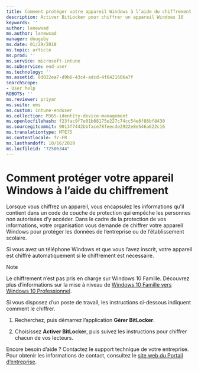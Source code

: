 ```yaml
---
title: Comment protéger votre appareil Windows à l’aide du chiffrement | Microsoft Docs
description: Activer BitLocker pour chiffrer un appareil Windows 10
keywords: ''
author: lenewsad
ms.author: lanewsad
manager: dougeby
ms.date: 01/29/2018
ms.topic: article
ms.prod: ''
ms.service: microsoft-intune
ms.subservice: end-user
ms.technology: ''
ms.assetid: 8d022ea7-d9b6-43c4-adcd-4f6421606a7f
searchScope:
- User help
ROBOTS: ''
ms.reviewer: priyar
ms.suite: ems
ms.custom: intune-enduser
ms.collection: M365-identity-device-management
ms.openlocfilehash: f23fac9f7e01b08175e227c74cc54e6f86bf8430
ms.sourcegitcommit: 9013f7442bbface78feecde2922e8e546a622c16
ms.translationtype: MTE75
ms.contentlocale: fr-FR
ms.lasthandoff: 10/16/2019
ms.locfileid: "72506344"
---
```

# <a name="how-to-protect-your-windows-device-using-encryption"></a>Comment protéger votre appareil Windows à l’aide du chiffrement

Lorsque vous chiffrez un appareil, vous encapsulez les informations qu'il contient dans un code de couche de protection qui empêche les personnes non autorisées d’y accéder. Dans le cadre de la protection de vos informations, votre organisation vous demande de chiffrer votre appareil Windows pour protéger les données de l’entreprise ou de l’établissement scolaire. 

Si vous avez un téléphone Windows et que vous l’avez inscrit, votre appareil est chiffré automatiquement si le chiffrement est nécessaire.

> [!Note]
> Le chiffrement n’est pas pris en charge sur Windows 10 Famille. Découvrez plus d’informations sur la mise à niveau de [Windows 10 Famille vers Windows 10 Professionnel](https://support.microsoft.com/help/12384/windows-10-upgrading-home-to-pro).


Si vous disposez d’un poste de travail, les instructions ci-dessous indiquent comment le chiffrer.

1. Recherchez, puis démarrez l’application **Gérer BitLocker**.

2. Choisissez **Activer BitLocker**, puis suivez les instructions pour chiffrer chacun de vos lecteurs.

Encore besoin d’aide ? Contactez le support technique de votre entreprise. Pour obtenir les informations de contact, consultez le [site web du Portail d’entreprise](https://go.microsoft.com/fwlink/?linkid=2010980).
